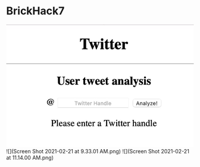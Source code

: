 # BrickHack7
![](website%20interface.png)
![](Screen Shot 2021-02-21 at 9.33.01 AM.png)
![](Screen Shot 2021-02-21 at 11.14.00 AM.png)
